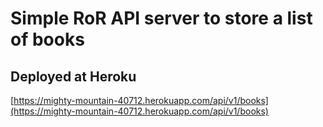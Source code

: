 # Simple RoR API server to store a list of books

## Deployed at Heroku
[https://mighty-mountain-40712.herokuapp.com/api/v1/books](https://mighty-mountain-40712.herokuapp.com/api/v1/books)
